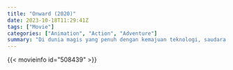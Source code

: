 ```yaml
---
title: "Onward (2020)"
date: 2023-10-18T11:29:41Z
tags: ["Movie"]
categories: ["Animation", "Action", "Adventure"]
summary: "Di dunia magis yang penuh dengan kemajuan teknologi, saudara elf Ian dan Barley Lightfoot memulai petualangan untuk membangkitkan kembali mendiang ayah mereka selama sehari."
---
```



  <mux-player stream-type="on-demand"
  src="https://kp3d-my.sharepoint.com/personal/ryoo_kp3d_onmicrosoft_com/_layouts/15/download.aspx?share=EVVtDJBFPXZMrWVHkNlWBnIBSFuTx1sSAiqGaDcaSTqxHw" prefer-playback="mse" controls>
 
  </mux-player>
  

{{< movieinfo id="508439" >}}

  <script src="https://cdn.jsdelivr.net/npm/@mux/mux-player"></script>
  
   <script type="application/ld+json">
 {
  "@context": "https://schema.org/",
  "@type": "VideoObject",
  "name": "Onward",
  "contentUrl": "https://stream.mux.com/CM3Q68upi013wHLdCWeO1QJ3ke8Le9KAbx003bqhBYulA.m3u8",
  "thumbnailUrl": "https://www.themoviedb.org/t/p/original/yuHZnf4gOVLfEsaHe1cXCxAeGdi.jpg?width=314&fit_mode=preserve&time=25",
  "uploadDate": "2023-10-18T11:29:41Z",
}

</script>